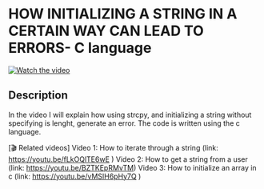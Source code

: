 # HOW INITIALIZING A STRING IN A CERTAIN WAY CAN LEAD TO ERRORS- C language

[![Watch the video](https://img.youtube.com/vi/QHXLk3xIogc/hqdefault.jpg)](https://youtu.be/QHXLk3xIogc)

## Description 

In the video I will explain how using strcpy, and initializing a string without specifying is lenght, generate an error.
The code is written using the c language.


[🎬 Related videos]
Video 1: How to iterate through a string (link: https://youtu.be/fLkOQlTE6wE )
Video 2: How to get a string from a user (link: https://youtu.be/BZTKEpRMvTM)
Video 3: How to initialize an array in c  (link: https://youtu.be/vMSIH6pHy7Q )

